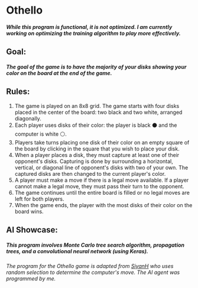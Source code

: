 ﻿# Othello

##### While this program is functional, it is not optimized. I am currently working on optimizing the training algorithm to play more effectively. 

## Goal:
##### The goal of the game is to have the majority of your disks showing your color on the board at the end of the game.

## Rules:
1. The game is played on an 8x8 grid. The game starts with four disks placed in the center of the board: two black and two white, arranged diagonally.
2. Each player uses disks of their color: the player is black ⚫ and the computer is white ⚪.
3. Players take turns placing one disk of their color on an empty square of the board by clicking in the square that you wish to place your disk. 
4. When a player places a disk, they must capture at least one of their opponent's disks. Capturing is done by surrounding a horizontal, vertical, or diagonal line of opponent's disks with two of your own. The captured disks are then changed to the current player's color.
5. A player must make a move if there is a legal move available. If a player cannot make a legal move, they must pass their turn to the opponent.
6. The game continues until the entire board is filled or no legal moves are left for both players.
7. When the game ends, the player with the most disks of their color on the board wins.

## AI Showcase:
##### This program involves Monte Carlo tree search algorithm, propagation trees, and a convolutional neural network (using Keras). 

###### The program for the Othello game is adapted from [SiyanH](https://github.com/SiyanH/othello-game) who uses random selection to determine the computer's move. The AI agent was programmed by me. 